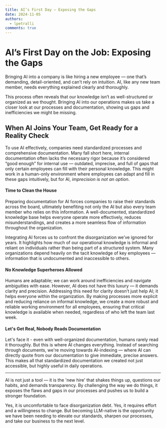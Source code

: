 ```yaml
---
title: AI’s First Day — Exposing the Gaps
date: 2024-11-05
authors:
  - lpetralli
comments: true
---
```


# AI’s First Day on the Job: Exposing the Gaps

Bringing AI into a company is like hiring a new employee — one that’s demanding, detail-oriented, and can’t rely on intuition. AI, like any new team member, needs everything explained clearly and thoroughly. 

This process often reveals that our knowledge isn’t as well-structured or organized as we thought. Bringing AI into our operations makes us take a closer look at our processes and documentation, showing us gaps and inefficiencies we might be missing.

<!-- more -->

## When AI Joins Your Team, Get Ready for a Reality Check

To use AI effectively, companies need standardized processes and comprehensive documentation. Many fall short here, internal documentation often lacks the necessary rigor because it’s considered “good enough” for internal use — outdated, imprecise, and full of gaps that only certain employees can fill with their personal knowledge. This might work in a human-only environment where employees can adapt and fill in these gaps intuitively, but for AI, *imprecision is not an option*.

#### Time to Clean the House

Preparing documentation for AI forces companies to raise their standards across the board, ultimately benefiting not only the AI but also every team member who relies on this information. A well-documented, standardized knowledge base helps everyone operate more effectively, reduces misunderstandings, and creates a more seamless flow of information throughout the organization.

Integrating AI forces us to confront the disorganization we’ve ignored for years. It highlights how much of our operational knowledge is informal and reliant on individuals rather than being part of a structured system. Many organizations depend heavily on the tacit knowledge of key employees — information that is undocumented and inaccessible to others. 

#### No Knowledge Superheroes Allowed

Humans are adaptable; we can work around inefficiencies and navigate ambiguities with ease. However, AI does not have this luxury — it demands clarity and precision. Addressing this need for clarity doesn’t just help AI; it helps everyone within the organization. By making processes more explicit and reducing reliance on informal knowledge, we create a more robust and reliable working environment for all employees, ensuring that critical knowledge is available when needed, regardless of who left the team last week.

#### Let's Get Real, Nobody Reads Documentation

Let's face it - even with well-organized documentation, humans rarely read it thoroughly. But this is where AI changes everything. Instead of searching through documents, we're moving towards AI-indexing — where AI can directly quote from our documentation to give immediate, precise answers. This makes all that standardized documentation we created not just accessible, but highly useful in daily operations.


---

AI is not just a tool — it is the 'new hire' that shakes things up, questions our habits, and demands transparency. By challenging the way we do things, it exposes the flaws and gaps in our processes and pushes us to build a stronger foundation.

Yes, it is uncomfortable to face disorganization debt. Yes, it requires effort and a willingness to change. But becoming LLM-native is the opportunity we have been needing to elevate our standards, sharpen our processes, and take our business to the next level.
